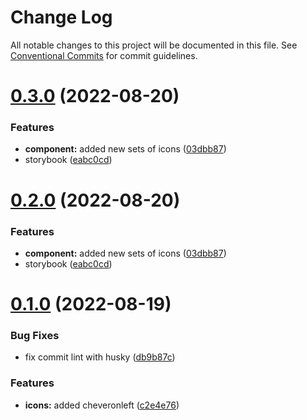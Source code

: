 # Change Log

All notable changes to this project will be documented in this file.
See [Conventional Commits](https://conventionalcommits.org) for commit guidelines.

# [0.3.0](https://github.com/sexyicons/sexyicons/compare/v0.1.0...v0.3.0) (2022-08-20)


### Features

* **component:** added new sets of icons ([03dbb87](https://github.com/sexyicons/sexyicons/commit/03dbb8707868e249427f86a235acc071b9bf3c98))
* storybook ([eabc0cd](https://github.com/sexyicons/sexyicons/commit/eabc0cd91caea0412807ba06364c63db8715afc4))





# [0.2.0](https://github.com/sexyicons/sexyicons/compare/v0.1.0...v0.2.0) (2022-08-20)


### Features

* **component:** added new sets of icons ([03dbb87](https://github.com/sexyicons/sexyicons/commit/03dbb8707868e249427f86a235acc071b9bf3c98))
* storybook ([eabc0cd](https://github.com/sexyicons/sexyicons/commit/eabc0cd91caea0412807ba06364c63db8715afc4))





# [0.1.0](https://github.com/sexyicons/sexyicons/compare/v0.0.2...v0.1.0) (2022-08-19)


### Bug Fixes

* fix commit lint with husky ([db9b87c](https://github.com/sexyicons/sexyicons/commit/db9b87cbdebe870f86a59e3310931efceb498d47))


### Features

* **icons:** added cheveronleft ([c2e4e76](https://github.com/sexyicons/sexyicons/commit/c2e4e763c971055112f1e73b0423b9d1256b6642))
